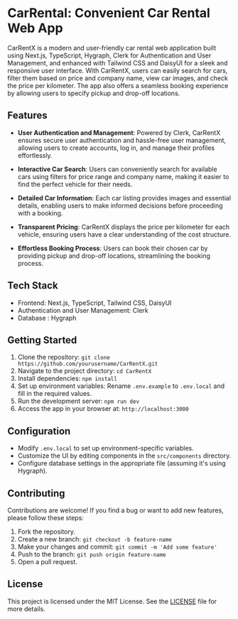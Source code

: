 # CarRental: Convenient Car Rental Web App

CarRentX is a modern and user-friendly car rental web application built using Next.js, TypeScript, Hygraph, Clerk for Authentication and User Management, and enhanced with Tailwind CSS and DaisyUI for a sleek and responsive user interface. With CarRentX, users can easily search for cars, filter them based on price and company name, view car images, and check the price per kilometer. The app also offers a seamless booking experience by allowing users to specify pickup and drop-off locations.

## Features

- **User Authentication and Management**: Powered by Clerk, CarRentX ensures secure user authentication and hassle-free user management, allowing users to create accounts, log in, and manage their profiles effortlessly.

- **Interactive Car Search**: Users can conveniently search for available cars using filters for price range and company name, making it easier to find the perfect vehicle for their needs.

- **Detailed Car Information**: Each car listing provides images and essential details, enabling users to make informed decisions before proceeding with a booking.

- **Transparent Pricing**: CarRentX displays the price per kilometer for each vehicle, ensuring users have a clear understanding of the cost structure.

- **Effortless Booking Process**: Users can book their chosen car by providing pickup and drop-off locations, streamlining the booking process.

## Tech Stack

- Frontend: Next.js, TypeScript, Tailwind CSS, DaisyUI
- Authentication and User Management: Clerk
- Database : Hygraph

## Getting Started

1. Clone the repository: `git clone https://github.com/yourusername/CarRentX.git`
2. Navigate to the project directory: `cd CarRentX`
3. Install dependencies: `npm install`
4. Set up environment variables: Rename `.env.example` to `.env.local` and fill in the required values.
5. Run the development server: `npm run dev`
6. Access the app in your browser at: `http://localhost:3000`

## Configuration

- Modify `.env.local` to set up environment-specific variables.
- Customize the UI by editing components in the `src/components` directory.
- Configure database settings in the appropriate file (assuming it's using Hygraph).

## Contributing

Contributions are welcome! If you find a bug or want to add new features, please follow these steps:

1. Fork the repository.
2. Create a new branch: `git checkout -b feature-name`
3. Make your changes and commit: `git commit -m 'Add some feature'`
4. Push to the branch: `git push origin feature-name`
5. Open a pull request.

## License

This project is licensed under the MIT License. See the [LICENSE](LICENSE) file for more details.
